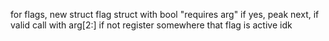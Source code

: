 for flags, new struct flag struct with bool "requires arg" 
if yes, peak next, if valid call with arg[2:]
if not register somewhere that flag is active idk
